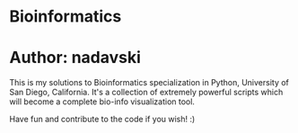# Bioinformatics
# Author: nadavski

This is my solutions to Bioinformatics specialization in Python, University of San Diego, California.
It's a collection of extremely powerful scripts which will become a complete bio-info visualization tool.

Have fun and contribute to the code if you wish! :)
